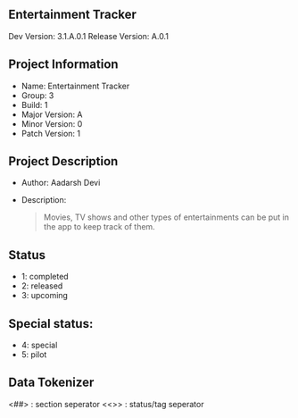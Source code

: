 ## Entertainment Tracker

Dev Version: 3.1.A.0.1
Release Version: A.0.1

## Project Information

- Name: Entertainment Tracker
- Group: 3
- Build: 1
- Major Version: A
- Minor Version: 0
- Patch Version: 1

## Project Description

- Author: Aadarsh Devi

- Description:
  > Movies, TV shows and other types of entertainments can be put in the app to keep track of them.

## Status

- 1: completed
- 2: released
- 3: upcoming

## Special status:

- 4: special
- 5: pilot

## Data Tokenizer

<##> : section seperator
<<>> : status/tag seperator
